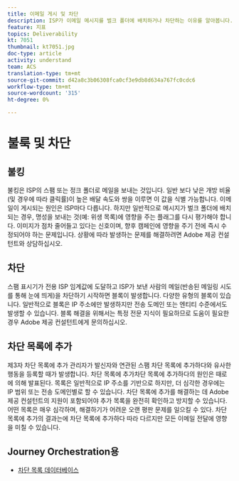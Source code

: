 ```yaml
---
title: 이메일 게시 및 차단
description: ISP가 이메일 메시지를 벌크 폴더에 배치하거나 차단하는 이유를 알아봅니다.
feature: 지표
topics: Deliverability
kt: 7051
thumbnail: kt7051.jpg
doc-type: article
activity: understand
team: ACS
translation-type: tm+mt
source-git-commit: d42a8c3b06308fca0cf3e9db8d634a767fc0cdc6
workflow-type: tm+mt
source-wordcount: '315'
ht-degree: 0%

---
```



# 불룩 및 차단

## 불킹

불킹은 ISP의 스팸 또는 정크 폴더로 메일을 보내는 것입니다. 일반 보다 낮은 개방 비율(및 경우에 따라 클릭률)이 높은 배달 속도와 쌍을 이루면 이 값을 식별 가능합니다. 이메일이 게시되는 원인은 ISP마다 다릅니다. 하지만 일반적으로 메시지가 벌크 폴더에 배치되는 경우, 명성을 보내는 것(예: 위생 목록)에 영향을 주는 플래그를 다시 평가해야 합니다. 이미지가 점차 줄어들고 있다는 신호이며, 향후 캠페인에 영향을 주기 전에 즉시 수정되어야 하는 문제입니다. 상황에 따라 발생하는 문제를 해결하려면 Adobe 제공 컨설턴트와 상담하십시오.

## 차단

스팸 표시기가 전용 ISP 임계값에 도달하고 ISP가 보낸 사람의 메일(반송된 메일링 시도를 통해 눈에 띄게)을 차단하기 시작하면 블록이 발생합니다. 다양한 유형의 블록이 있습니다. 일반적으로 블록은 IP 주소에만 발생하지만 전송 도메인 또는 엔티티 수준에서도 발생할 수 있습니다. 블록 해결을 위해서는 특정 전문 지식이 필요하므로 도움이 필요한 경우 Adobe 제공 컨설턴트에게 문의하십시오.

## 차단 목록에 추가

제3자 차단 목록에 추가 관리자가 발신자와 연관된 스팸 차단 목록에 추가하다와 유사한 행동을 등록할 때가 발생합니다. 차단 목록에 추가차단 목록에 추가하다의 원인은 때로에 의해 발표된다. 목록은 일반적으로 IP 주소를 기반으로 하지만, 더 심각한 경우에는 IP 범위 또는 전송 도메인별로 할 수 있습니다. 차단 목록에 추가를 해결하는 데 Adobe 제공 컨설턴트의 지원이 포함되어야 추가 목록을 완전히 확인하고 방지할 수 있습니다. 어떤 목록은 매우 심각하며, 해결하기가 어려운 오랜 평판 문제를 일으킬 수 있다. 차단 목록에 추가의 결과는에 차단 목록에 추가하다 따라 다르지만 모든 이메일 전달에 영향을 미칠 수 있습니다.

## Journey Orchestration용

* [차단 목록 데이터베이스](https://experienceleague.adobe.com/docs/campaign-classic/using/sending-messages/deliverability-management/block-list-databases.html?lang=en#sending-messages)

